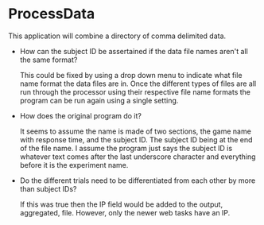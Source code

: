 # ProcessData
This application will combine a directory of comma delimited data.

* How can the subject ID be assertained if the data file names aren't all the same format?

    This could be fixed by using a drop down menu to indicate what file name format the data files are in. Once the different types of         files are all run through the processor using their respective file name formats the program can be run again using a single setting.
    
* How does the original program do it?

    It seems to assume the name is made of two sections, the game name with response time, and the subject ID. The subject ID being at the     end of the file name. I assume the program just says the subject ID is whatever text comes after the last underscore character and         everything before it is the experiment name.

* Do the different trials need to be differentiated from each other by more than subject IDs?

    If this was true then the IP field would be added to the output, aggregated, file. However, only the newer web tasks have an IP.
